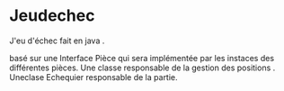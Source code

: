 # Jeudechec


J'eu d'échec fait en java .

basé sur une Interface Pièce qui sera implémentée par les instaces des différentes pièces.
Une classe responsable de la gestion des positions .
Uneclase Echequier responsable de la partie.
